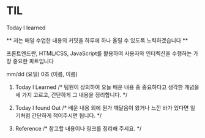 # TIL
Today I learned 

** 저는 매일 수업한 내용의 커밋을 하루에 하나 올릴 수 있도록 노력하겠습니다 **

프론트엔드란, HTML/CSS, JavaScript를 활용하여 사용자와 인터렉션을 수행하는 가장 중요한 파트입니다



mm/dd (요일) 0조 (이름, 이름)
1. Today I Learned
/* 팀원이 상의하여 오늘 배운 내용 중 중요하다고 생각한 개념을 세 가지 고르고, 간단하게 그 내용을 정리합니다. */

2. Today I found Out
/* 배운 내용 외에 뭔가 깨달음이 왔거나 느낀 바가 있다면 일기처럼 간단하게 적어주시면 됩니다. */

3. Reference
/* 참고할 내용이나 링크를 정리해 주세요. */
